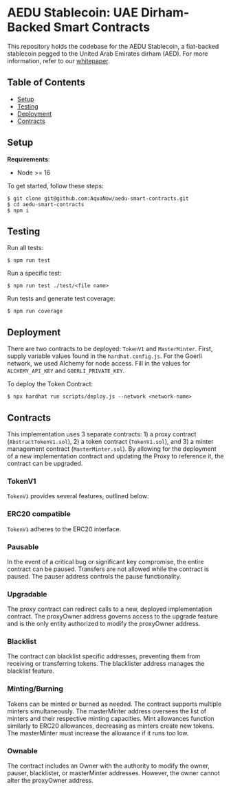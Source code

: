 # AEDU Stablecoin: UAE Dirham-Backed Smart Contracts
This repository holds the codebase for the AEDU Stablecoin, a fiat-backed stablecoin pegged to the United Arab Emirates dirham (AED). For more information, refer to our [whitepaper](https://github.com/AquaNow/aedu-contracts/blob/main/whitepaper.pdf).

## Table of Contents
- [Setup](#setup)
- [Testing](#testing)
- [Deployment](#deployment)
- [Contracts](#contracts)

## Setup

**Requirements**:
- Node >= 16

To get started, follow these steps:


```
$ git clone git@github.com:AquaNow/aedu-smart-contracts.git
$ cd aedu-smart-contracts
$ npm i
```
## Testing

Run all tests:

```
$ npm run test
```

Run a specific test:

```
$ npm run test ./test/<file name>
```

Run tests and generate test coverage:

```
$ npm run coverage
```

## Deployment

There are two contracts to be deployed: `TokenV1` and `MasterMinter`. First, supply variable values found in the `hardhat.config.js`. For the Goerli network, we used Alchemy for node access. Fill in the values for `ALCHEMY_API_KEY` and `GOERLI_PRIVATE_KEY`.

To deploy the Token Contract:

```
$ npx hardhat run scripts/deploy.js --network <network-name>
```

## Contracts

This implementation uses 3 separate contracts: 1) a proxy contract (`AbstractTokenV1.sol`), 2) a token contract (`TokenV1.sol`), and 3) a minter management contract (`MasterMinter.sol`). By allowing for the deployment of a new implementation contract and updating the Proxy to reference it, the contract can be upgraded.

### TokenV1
`TokenV1` provides several features, outlined below:

### ERC20 compatible
`TokenV1` adheres to the ERC20 interface.

### Pausable
In the event of a critical bug or significant key compromise, the entire contract can be paused. Transfers are not allowed while the contract is paused. The pauser address controls the pause functionality.

### Upgradable
The proxy contract can redirect calls to a new, deployed implementation contract. The proxyOwner address governs access to the upgrade feature and is the only entity authorized to modify the proxyOwner address.

### Blacklist
The contract can blacklist specific addresses, preventing them from receiving or transferring tokens. The blacklister address manages the blacklist feature.

### Minting/Burning
Tokens can be minted or burned as needed. The contract supports multiple minters simultaneously. The masterMinter address oversees the list of minters and their respective minting capacities. Mint allowances function similarly to ERC20 allowances, decreasing as minters create new tokens. The masterMinter must increase the allowance if it runs too low.

### Ownable
The contract includes an Owner with the authority to modify the owner, pauser, blacklister, or masterMinter addresses. However, the owner cannot alter the proxyOwner address.
